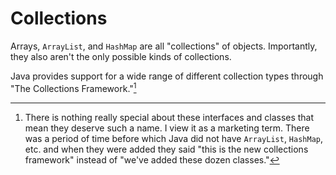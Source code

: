 # Collections

Arrays, `ArrayList`, and `HashMap` are all "collections"
of objects. Importantly, they also aren't the only possible
kinds of collections.

Java provides support for a wide range of different collection types
through "The Collections Framework."[^marketing]

[^marketing]: There is nothing really special about these interfaces and classes that mean they deserve such a name. I view it as a marketing term. There was a period of time before which Java did not have `ArrayList`, `HashMap`, etc. and when they were added they said "this is the new collections framework"
instead of "we've added these dozen classes." 